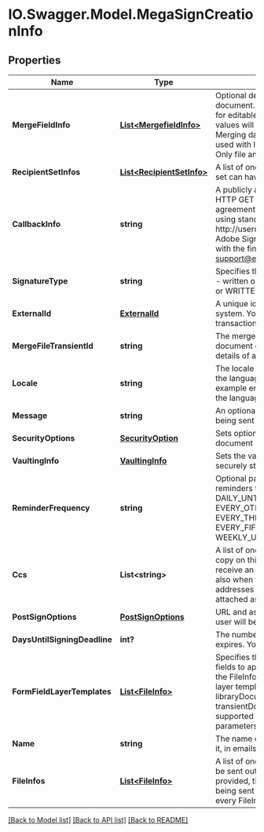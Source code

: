 # IO.Swagger.Model.MegaSignCreationInfo
## Properties

Name | Type | Description | Notes
------------ | ------------- | ------------- | -------------
**MergeFieldInfo** | [**List&lt;MergefieldInfo&gt;**](MergefieldInfo.md) | Optional default values for fields to merge into the document. The values will be presented to the signers for editable fields; for read-only fields the provided values will not be editable during the signing process. Merging data into fields is currently not supported when used with libraryDocumentId or libraryDocumentName. Only file and url are currently supported | [optional] 
**RecipientSetInfos** | [**List&lt;RecipientSetInfo&gt;**](RecipientSetInfo.md) | A list of one or more recipient sets. Currently a recipient set can have only one recipient. | [optional] 
**CallbackInfo** | **string** | A publicly accessible url to which Adobe Sign will do an HTTP GET operation every time there is a new agreement event. HTTP authentication is supported using standard embedded syntax - i.e. http://username:password@your.server.com/path/to/file. Adobe Sign can also ping your system using HTTP PUT with the final signed PDF. Please contact support@echosign.com if you wish to use this option. | [optional] 
**SignatureType** | **string** | Specifies the type of signature you would like to request - written or e-signature. The possible values are ESIGN or WRITTEN | [optional] 
**ExternalId** | [**ExternalId**](ExternalId.md) | A unique identifier for your transaction from an external system. You can use the ExternalID to search for your transaction through API | [optional] 
**MergeFileTransientId** | **string** | The merge file ID as returned from the transient document creation API. The merge file contains the details of all the Mega Sign recipients. | [optional] 
**Locale** | **string** | The locale associated with this agreement - specifies the language for the signing page and emails, for example en_US or fr_FR.  If none specified, defaults to the language configured for the agreement sender | [optional] 
**Message** | **string** | An optional message to the recipients, describing what is being sent or why their signature is required | [optional] 
**SecurityOptions** | [**SecurityOption**](SecurityOption.md) | Sets optional secondary security parameters for your document | [optional] 
**VaultingInfo** | [**VaultingInfo**](VaultingInfo.md) | Sets the vaulting properties that allows Adobe Sign to securely store documents with a vault provider | [optional] 
**ReminderFrequency** | **string** | Optional parameter that sets how often you want to send reminders to the recipients. The possible values are DAILY_UNTIL_SIGNED, WEEKDAILY_UNTIL_SIGNED, EVERY_OTHER_DAY_UNTIL_SIGNED, EVERY_THIRD_DAY_UNTIL_SIGNED, EVERY_FIFTH_DAY_UNTIL_SIGNED, WEEKLY_UNTIL_SIGNED | [optional] 
**Ccs** | **List&lt;string&gt;** | A list of one or more email addresses that you want to copy on this transaction. The email addresses will each receive an email at the beginning of the transaction and also when the final document is signed. The email addresses will also receive a copy of the document, attached as a PDF file | [optional] 
**PostSignOptions** | [**PostSignOptions**](PostSignOptions.md) | URL and associated properties for the success page the user will be taken to after completing the signing process | [optional] 
**DaysUntilSigningDeadline** | **int?** | The number of days that remain before the document expires. You cannot sign the document after it expires | [optional] 
**FormFieldLayerTemplates** | [**List&lt;FileInfo&gt;**](FileInfo.md) | Specifies the form field layer template or source of form fields to apply on the files in this transaction. If specified, the FileInfo for this parameter must refer to a form field layer template via libraryDocumentId or libraryDocumentName, or if specified via transientDocumentId or documentURL, it must be of a supported file type. Note: Only one of the four parameters in every FileInfo object must be specified | [optional] 
**Name** | **string** | The name of the agreement that will be used to identify it, in emails and on the website | [optional] 
**FileInfos** | [**List&lt;FileInfo&gt;**](FileInfo.md) | A list of one or more files (or references to files) that will be sent out for signature. If more than one file is provided, they will be combined into one PDF before being sent out. Note: Only one of the four parameters in every FileInfo object must be specified | [optional] 

[[Back to Model list]](../README.md#documentation-for-models) [[Back to API list]](../README.md#documentation-for-api-endpoints) [[Back to README]](../README.md)

